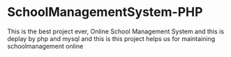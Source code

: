 # SchoolManagementSystem-PHP
This is the best project ever, Online School Management System and this is deplay by php and mysql and this is this project helps us for maintaining schoolmanagement online
